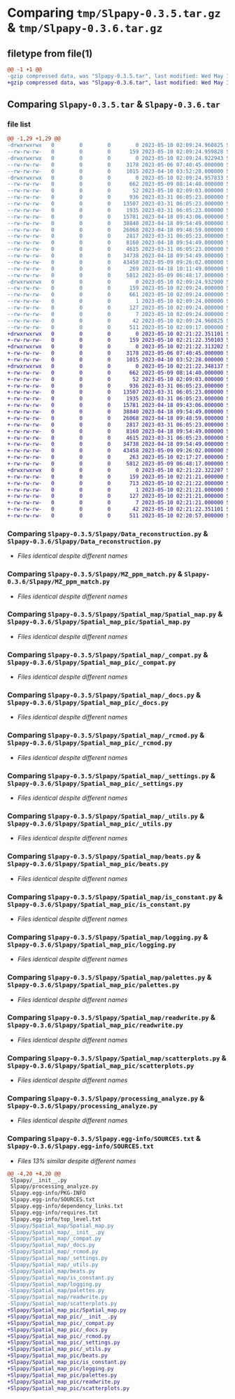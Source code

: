 # Comparing `tmp/Slpapy-0.3.5.tar.gz` & `tmp/Slpapy-0.3.6.tar.gz`

## filetype from file(1)

```diff
@@ -1 +1 @@
-gzip compressed data, was "Slpapy-0.3.5.tar", last modified: Wed May 10 02:09:24 2023, max compression
+gzip compressed data, was "Slpapy-0.3.6.tar", last modified: Wed May 10 02:21:22 2023, max compression
```

## Comparing `Slpapy-0.3.5.tar` & `Slpapy-0.3.6.tar`

### file list

```diff
@@ -1,29 +1,29 @@
-drwxrwxrwx   0        0        0        0 2023-05-10 02:09:24.960825 Slpapy-0.3.5/
--rw-rw-rw-   0        0        0      159 2023-05-10 02:09:24.959828 Slpapy-0.3.5/PKG-INFO
-drwxrwxrwx   0        0        0        0 2023-05-10 02:09:24.922943 Slpapy-0.3.5/Slpapy/
--rw-rw-rw-   0        0        0     3178 2023-05-06 07:40:45.000000 Slpapy-0.3.5/Slpapy/Data_reconstruction.py
--rw-rw-rw-   0        0        0     1015 2023-04-10 03:52:28.000000 Slpapy-0.3.5/Slpapy/MZ_ppm_match.py
-drwxrwxrwx   0        0        0        0 2023-05-10 02:09:24.957833 Slpapy-0.3.5/Slpapy/Spatial_map/
--rw-rw-rw-   0        0        0      662 2023-05-09 08:14:40.000000 Slpapy-0.3.5/Slpapy/Spatial_map/Spatial_map.py
--rw-rw-rw-   0        0        0       52 2023-05-10 02:09:03.000000 Slpapy-0.3.5/Slpapy/Spatial_map/__init__.py
--rw-rw-rw-   0        0        0      936 2023-03-31 06:05:23.000000 Slpapy-0.3.5/Slpapy/Spatial_map/_compat.py
--rw-rw-rw-   0        0        0    13507 2023-03-31 06:05:23.000000 Slpapy-0.3.5/Slpapy/Spatial_map/_docs.py
--rw-rw-rw-   0        0        0     1935 2023-03-31 06:05:23.000000 Slpapy-0.3.5/Slpapy/Spatial_map/_rcmod.py
--rw-rw-rw-   0        0        0    15781 2023-04-18 09:43:06.000000 Slpapy-0.3.5/Slpapy/Spatial_map/_settings.py
--rw-rw-rw-   0        0        0    38840 2023-04-18 09:54:49.000000 Slpapy-0.3.5/Slpapy/Spatial_map/_utils.py
--rw-rw-rw-   0        0        0    26068 2023-04-18 09:48:59.000000 Slpapy-0.3.5/Slpapy/Spatial_map/beats.py
--rw-rw-rw-   0        0        0     2817 2023-03-31 06:05:23.000000 Slpapy-0.3.5/Slpapy/Spatial_map/is_constant.py
--rw-rw-rw-   0        0        0     8160 2023-04-18 09:54:49.000000 Slpapy-0.3.5/Slpapy/Spatial_map/logging.py
--rw-rw-rw-   0        0        0     4615 2023-03-31 06:05:23.000000 Slpapy-0.3.5/Slpapy/Spatial_map/palettes.py
--rw-rw-rw-   0        0        0    34738 2023-04-18 09:54:49.000000 Slpapy-0.3.5/Slpapy/Spatial_map/readwrite.py
--rw-rw-rw-   0        0        0    43458 2023-05-09 09:26:02.000000 Slpapy-0.3.5/Slpapy/Spatial_map/scatterplots.py
--rw-rw-rw-   0        0        0      269 2023-04-18 10:11:49.000000 Slpapy-0.3.5/Slpapy/__init__.py
--rw-rw-rw-   0        0        0     5812 2023-05-09 06:48:17.000000 Slpapy-0.3.5/Slpapy/processing_analyze.py
-drwxrwxrwx   0        0        0        0 2023-05-10 02:09:24.932900 Slpapy-0.3.5/Slpapy.egg-info/
--rw-rw-rw-   0        0        0      159 2023-05-10 02:09:24.000000 Slpapy-0.3.5/Slpapy.egg-info/PKG-INFO
--rw-rw-rw-   0        0        0      661 2023-05-10 02:09:24.000000 Slpapy-0.3.5/Slpapy.egg-info/SOURCES.txt
--rw-rw-rw-   0        0        0        1 2023-05-10 02:09:24.000000 Slpapy-0.3.5/Slpapy.egg-info/dependency_links.txt
--rw-rw-rw-   0        0        0      127 2023-05-10 02:09:24.000000 Slpapy-0.3.5/Slpapy.egg-info/requires.txt
--rw-rw-rw-   0        0        0        7 2023-05-10 02:09:24.000000 Slpapy-0.3.5/Slpapy.egg-info/top_level.txt
--rw-rw-rw-   0        0        0       42 2023-05-10 02:09:24.960825 Slpapy-0.3.5/setup.cfg
--rw-rw-rw-   0        0        0      511 2023-05-10 02:09:17.000000 Slpapy-0.3.5/setup.py
+drwxrwxrwx   0        0        0        0 2023-05-10 02:21:22.351101 Slpapy-0.3.6/
+-rw-rw-rw-   0        0        0      159 2023-05-10 02:21:22.350103 Slpapy-0.3.6/PKG-INFO
+drwxrwxrwx   0        0        0        0 2023-05-10 02:21:22.313202 Slpapy-0.3.6/Slpapy/
+-rw-rw-rw-   0        0        0     3178 2023-05-06 07:40:45.000000 Slpapy-0.3.6/Slpapy/Data_reconstruction.py
+-rw-rw-rw-   0        0        0     1015 2023-04-10 03:52:28.000000 Slpapy-0.3.6/Slpapy/MZ_ppm_match.py
+drwxrwxrwx   0        0        0        0 2023-05-10 02:21:22.348137 Slpapy-0.3.6/Slpapy/Spatial_map_pic/
+-rw-rw-rw-   0        0        0      662 2023-05-09 08:14:40.000000 Slpapy-0.3.6/Slpapy/Spatial_map_pic/Spatial_map.py
+-rw-rw-rw-   0        0        0       52 2023-05-10 02:09:03.000000 Slpapy-0.3.6/Slpapy/Spatial_map_pic/__init__.py
+-rw-rw-rw-   0        0        0      936 2023-03-31 06:05:23.000000 Slpapy-0.3.6/Slpapy/Spatial_map_pic/_compat.py
+-rw-rw-rw-   0        0        0    13507 2023-03-31 06:05:23.000000 Slpapy-0.3.6/Slpapy/Spatial_map_pic/_docs.py
+-rw-rw-rw-   0        0        0     1935 2023-03-31 06:05:23.000000 Slpapy-0.3.6/Slpapy/Spatial_map_pic/_rcmod.py
+-rw-rw-rw-   0        0        0    15781 2023-04-18 09:43:06.000000 Slpapy-0.3.6/Slpapy/Spatial_map_pic/_settings.py
+-rw-rw-rw-   0        0        0    38840 2023-04-18 09:54:49.000000 Slpapy-0.3.6/Slpapy/Spatial_map_pic/_utils.py
+-rw-rw-rw-   0        0        0    26068 2023-04-18 09:48:59.000000 Slpapy-0.3.6/Slpapy/Spatial_map_pic/beats.py
+-rw-rw-rw-   0        0        0     2817 2023-03-31 06:05:23.000000 Slpapy-0.3.6/Slpapy/Spatial_map_pic/is_constant.py
+-rw-rw-rw-   0        0        0     8160 2023-04-18 09:54:49.000000 Slpapy-0.3.6/Slpapy/Spatial_map_pic/logging.py
+-rw-rw-rw-   0        0        0     4615 2023-03-31 06:05:23.000000 Slpapy-0.3.6/Slpapy/Spatial_map_pic/palettes.py
+-rw-rw-rw-   0        0        0    34738 2023-04-18 09:54:49.000000 Slpapy-0.3.6/Slpapy/Spatial_map_pic/readwrite.py
+-rw-rw-rw-   0        0        0    43458 2023-05-09 09:26:02.000000 Slpapy-0.3.6/Slpapy/Spatial_map_pic/scatterplots.py
+-rw-rw-rw-   0        0        0      263 2023-05-10 02:17:27.000000 Slpapy-0.3.6/Slpapy/__init__.py
+-rw-rw-rw-   0        0        0     5812 2023-05-09 06:48:17.000000 Slpapy-0.3.6/Slpapy/processing_analyze.py
+drwxrwxrwx   0        0        0        0 2023-05-10 02:21:22.322207 Slpapy-0.3.6/Slpapy.egg-info/
+-rw-rw-rw-   0        0        0      159 2023-05-10 02:21:21.000000 Slpapy-0.3.6/Slpapy.egg-info/PKG-INFO
+-rw-rw-rw-   0        0        0      713 2023-05-10 02:21:22.000000 Slpapy-0.3.6/Slpapy.egg-info/SOURCES.txt
+-rw-rw-rw-   0        0        0        1 2023-05-10 02:21:21.000000 Slpapy-0.3.6/Slpapy.egg-info/dependency_links.txt
+-rw-rw-rw-   0        0        0      127 2023-05-10 02:21:21.000000 Slpapy-0.3.6/Slpapy.egg-info/requires.txt
+-rw-rw-rw-   0        0        0        7 2023-05-10 02:21:21.000000 Slpapy-0.3.6/Slpapy.egg-info/top_level.txt
+-rw-rw-rw-   0        0        0       42 2023-05-10 02:21:22.351101 Slpapy-0.3.6/setup.cfg
+-rw-rw-rw-   0        0        0      511 2023-05-10 02:20:57.000000 Slpapy-0.3.6/setup.py
```

### Comparing `Slpapy-0.3.5/Slpapy/Data_reconstruction.py` & `Slpapy-0.3.6/Slpapy/Data_reconstruction.py`

 * *Files identical despite different names*

### Comparing `Slpapy-0.3.5/Slpapy/MZ_ppm_match.py` & `Slpapy-0.3.6/Slpapy/MZ_ppm_match.py`

 * *Files identical despite different names*

### Comparing `Slpapy-0.3.5/Slpapy/Spatial_map/Spatial_map.py` & `Slpapy-0.3.6/Slpapy/Spatial_map_pic/Spatial_map.py`

 * *Files identical despite different names*

### Comparing `Slpapy-0.3.5/Slpapy/Spatial_map/_compat.py` & `Slpapy-0.3.6/Slpapy/Spatial_map_pic/_compat.py`

 * *Files identical despite different names*

### Comparing `Slpapy-0.3.5/Slpapy/Spatial_map/_docs.py` & `Slpapy-0.3.6/Slpapy/Spatial_map_pic/_docs.py`

 * *Files identical despite different names*

### Comparing `Slpapy-0.3.5/Slpapy/Spatial_map/_rcmod.py` & `Slpapy-0.3.6/Slpapy/Spatial_map_pic/_rcmod.py`

 * *Files identical despite different names*

### Comparing `Slpapy-0.3.5/Slpapy/Spatial_map/_settings.py` & `Slpapy-0.3.6/Slpapy/Spatial_map_pic/_settings.py`

 * *Files identical despite different names*

### Comparing `Slpapy-0.3.5/Slpapy/Spatial_map/_utils.py` & `Slpapy-0.3.6/Slpapy/Spatial_map_pic/_utils.py`

 * *Files identical despite different names*

### Comparing `Slpapy-0.3.5/Slpapy/Spatial_map/beats.py` & `Slpapy-0.3.6/Slpapy/Spatial_map_pic/beats.py`

 * *Files identical despite different names*

### Comparing `Slpapy-0.3.5/Slpapy/Spatial_map/is_constant.py` & `Slpapy-0.3.6/Slpapy/Spatial_map_pic/is_constant.py`

 * *Files identical despite different names*

### Comparing `Slpapy-0.3.5/Slpapy/Spatial_map/logging.py` & `Slpapy-0.3.6/Slpapy/Spatial_map_pic/logging.py`

 * *Files identical despite different names*

### Comparing `Slpapy-0.3.5/Slpapy/Spatial_map/palettes.py` & `Slpapy-0.3.6/Slpapy/Spatial_map_pic/palettes.py`

 * *Files identical despite different names*

### Comparing `Slpapy-0.3.5/Slpapy/Spatial_map/readwrite.py` & `Slpapy-0.3.6/Slpapy/Spatial_map_pic/readwrite.py`

 * *Files identical despite different names*

### Comparing `Slpapy-0.3.5/Slpapy/Spatial_map/scatterplots.py` & `Slpapy-0.3.6/Slpapy/Spatial_map_pic/scatterplots.py`

 * *Files identical despite different names*

### Comparing `Slpapy-0.3.5/Slpapy/processing_analyze.py` & `Slpapy-0.3.6/Slpapy/processing_analyze.py`

 * *Files identical despite different names*

### Comparing `Slpapy-0.3.5/Slpapy.egg-info/SOURCES.txt` & `Slpapy-0.3.6/Slpapy.egg-info/SOURCES.txt`

 * *Files 13% similar despite different names*

```diff
@@ -4,20 +4,20 @@
 Slpapy/__init__.py
 Slpapy/processing_analyze.py
 Slpapy.egg-info/PKG-INFO
 Slpapy.egg-info/SOURCES.txt
 Slpapy.egg-info/dependency_links.txt
 Slpapy.egg-info/requires.txt
 Slpapy.egg-info/top_level.txt
-Slpapy/Spatial_map/Spatial_map.py
-Slpapy/Spatial_map/__init__.py
-Slpapy/Spatial_map/_compat.py
-Slpapy/Spatial_map/_docs.py
-Slpapy/Spatial_map/_rcmod.py
-Slpapy/Spatial_map/_settings.py
-Slpapy/Spatial_map/_utils.py
-Slpapy/Spatial_map/beats.py
-Slpapy/Spatial_map/is_constant.py
-Slpapy/Spatial_map/logging.py
-Slpapy/Spatial_map/palettes.py
-Slpapy/Spatial_map/readwrite.py
-Slpapy/Spatial_map/scatterplots.py
+Slpapy/Spatial_map_pic/Spatial_map.py
+Slpapy/Spatial_map_pic/__init__.py
+Slpapy/Spatial_map_pic/_compat.py
+Slpapy/Spatial_map_pic/_docs.py
+Slpapy/Spatial_map_pic/_rcmod.py
+Slpapy/Spatial_map_pic/_settings.py
+Slpapy/Spatial_map_pic/_utils.py
+Slpapy/Spatial_map_pic/beats.py
+Slpapy/Spatial_map_pic/is_constant.py
+Slpapy/Spatial_map_pic/logging.py
+Slpapy/Spatial_map_pic/palettes.py
+Slpapy/Spatial_map_pic/readwrite.py
+Slpapy/Spatial_map_pic/scatterplots.py
```

